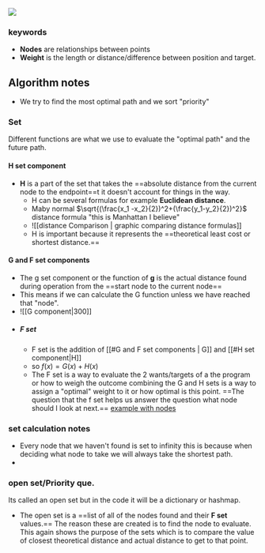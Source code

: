 ![](https://upload.wikimedia.org/wikipedia/commons/5/5d/Astar_progress_animation.gif)

### keywords
* __Nodes__ are relationships between points
* __Weight__ is the length or distance/difference between position and target.

## Algorithm notes 
* We try to find the most optimal path and we sort "priority"

### Set
 Different functions are what we use to evaluate the "optimal path" and the future path.

#### H set component
*   __H__  is a part of the set that takes the ==absolute distance from the current node to the endpoint==t it doesn't account for things in the way.
	* H can be several formulas for example __Euclidean distance__.
	* Maby normal $\sqrt{(\frac{x_1 -x_2}{2})^2+(\frac{y_1-y_2}{2})^2}$ distance formula "this is Manhattan I believe"
	* ![[distance Comparison  | graphic comparing distance formulas]]
	* H is important because it represents the ==theoretical least cost or shortest distance.==
#### G and F set components
* The g set component or the function of __g__ is the actual distance found during operation from the ==start node to the current node== 
* This means if we can calculate the G function unless we have reached that "node".
* ![[G component|300]]
* ##### F set 
	* F set is the addition of  [[#G and F set components | G]] and [[#H set component|H]] 
	* so $f(x) = G(x)+H(x)$
	* The F set is a way to evaluate the 2 wants/targets of a the program or how to weigh the outcome combining the G and H sets is a way to assign a "optimal" weight to it or how optimal is this point. ==The question that the f set  helps us answer the question what node should I look at next.==
 [example with nodes](https://youtu.be/JtiK0DOeI4A?list=PLFiR2kPtlWf4wdMuA745-JNiFWyFt-Nah&t=574)
### set calculation notes
* Every node that we haven't found is set to infinity this is because when deciding what node to take we will always take the shortest path.
* 
### open set/Priority que.
Its called an open set but in the code it will be a dictionary or hashmap.
* The open set is a ==list of all of the nodes found and their __F set__ values.== The reason these are created is to find the node to evaluate. This again shows the purpose of the sets which is to compare the value of closest theoretical distance and actual distance to get to that point.
